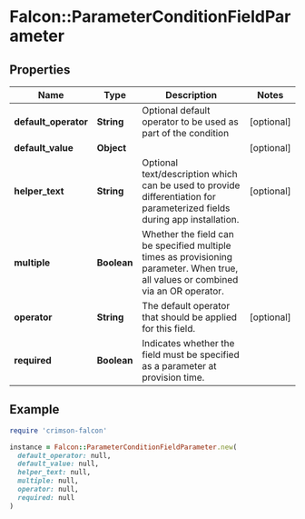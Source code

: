 # Falcon::ParameterConditionFieldParameter

## Properties

| Name | Type | Description | Notes |
| ---- | ---- | ----------- | ----- |
| **default_operator** | **String** | Optional default operator to be used as part of the condition | [optional] |
| **default_value** | **Object** |  | [optional] |
| **helper_text** | **String** | Optional text/description which can be used to provide differentiation for parameterized fields during app installation. | [optional] |
| **multiple** | **Boolean** | Whether the field can be specified multiple times as provisioning parameter. When true, all values or combined via an OR operator. |  |
| **operator** | **String** | The default operator that should be applied for this field. | [optional] |
| **required** | **Boolean** | Indicates whether the field must be specified as a parameter at provision time. |  |

## Example

```ruby
require 'crimson-falcon'

instance = Falcon::ParameterConditionFieldParameter.new(
  default_operator: null,
  default_value: null,
  helper_text: null,
  multiple: null,
  operator: null,
  required: null
)
```

